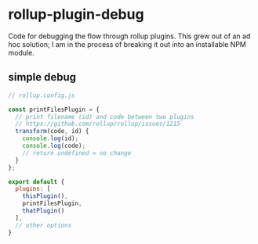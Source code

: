 # rollup-plugin-debug

Code for debugging the flow through rollup plugins. This grew out of an ad hoc solution; I am in the process of breaking it out into an installable NPM module.

## simple debug

```js
// rollup.config.js

const printFilesPlugin = {
  // print filename (id) and code between two plugins
  // https://github.com/rollup/rollup/issues/1215
  transform(code, id) {
    console.log(id);
    console.log(code);
    // return undefined = no change
  }
};

export default {
  plugins: [
    thisPlugin(),
    printFilesPlugin,
    thatPlugin()
  ],
  // other options
}
```
